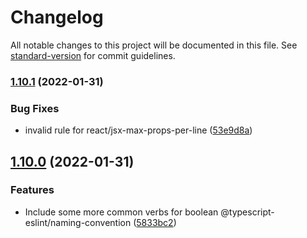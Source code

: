 # Changelog

All notable changes to this project will be documented in this file. See [standard-version](https://github.com/conventional-changelog/standard-version) for commit guidelines.

### [1.10.1](https://github.com/michchan/eslint-config/compare/v1.10.0...v1.10.1) (2022-01-31)


### Bug Fixes

* invalid rule for react/jsx-max-props-per-line ([53e9d8a](https://github.com/michchan/eslint-config/commit/53e9d8a096b74f279d9270978f87512afc80541f))

## [1.10.0](https://github.com/michchan/eslint-config/compare/v1.9.0...v1.10.0) (2022-01-31)


### Features

* Include some more common verbs for boolean @typescript-eslint/naming-convention ([5833bc2](https://github.com/michchan/eslint-config/commit/5833bc239ba35c1dcaf6118bc031ba02fee03d7a))
